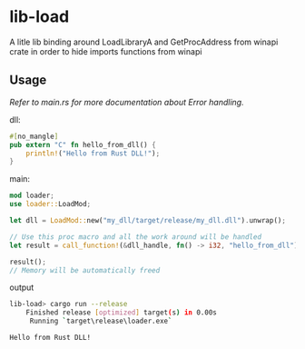 # lib-load
A litle lib binding around LoadLibraryA and GetProcAddress from winapi crate in order to hide imports functions from winapi

## Usage
*Refer to main.rs for more documentation about Error handling.*

dll:
```rs
#[no_mangle]
pub extern "C" fn hello_from_dll() {
    println!("Hello from Rust DLL!");
}
```

main:
```rs
mod loader;
use loader::LoadMod;

let dll = LoadMod::new("my_dll/target/release/my_dll.dll").unwrap();

// Use this proc macro and all the work around will be handled
let result = call_function!(&dll_handle, fn() -> i32, "hello_from_dll");

result();
// Memory will be automatically freed
```

output
```bash
lib-load> cargo run --release
    Finished release [optimized] target(s) in 0.00s
     Running `target\release\loader.exe`

Hello from Rust DLL!
```